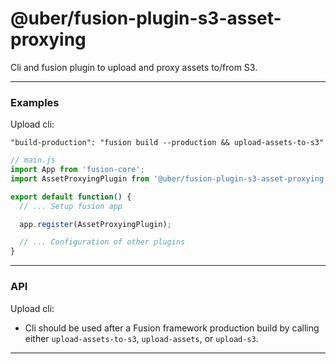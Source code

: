 # @uber/fusion-plugin-s3-asset-proxying

Cli and fusion plugin to upload and proxy assets to/from S3.

---

### Examples

Upload cli:
```
"build-production": "fusion build --production && upload-assets-to-s3"
```

```js
// main.js
import App from 'fusion-core';
import AssetProxyingPlugin from '@uber/fusion-plugin-s3-asset-proxying';

export default function() {
  // ... Setup fusion app

  app.register(AssetProxyingPlugin);

  // ... Configuration of other plugins
}
```

---

### API

Upload cli:
* Cli should be used after a Fusion framework production build by calling either `upload-assets-to-s3`, `upload-assets`, or `upload-s3`.

---


